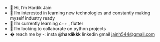 - 👋 Hi, I’m Hardik Jain
- 👀 I’m interested in learning new technologies and constantly making myself industry ready
- 🌱 I’m currently learning c++ , flutter
- 💞️ I’m looking to collaborate on python projects
- � reach me by -:
      insta @__hardikkk__
      linkedin 
      gmail jainh544@gmail.com
<!---
h4rdikjain/h4rdikjain is a ✨ special ✨ repository because its `README.md` (this file) appears on your GitHub profile.
You can click the Preview link to take a look at your changes.
--->
